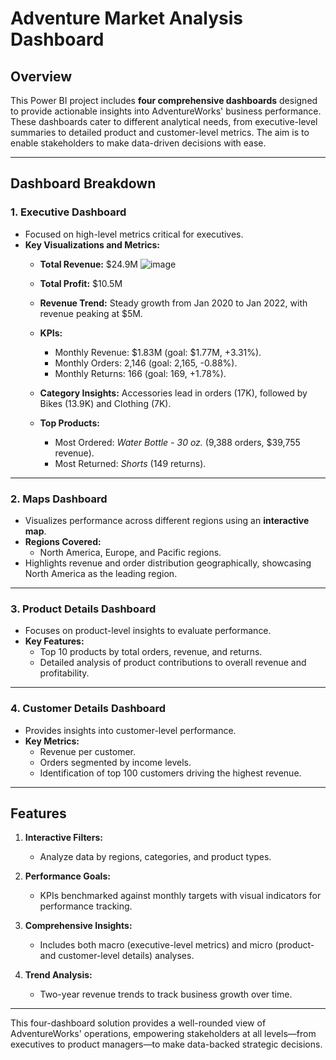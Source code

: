 # Adventure Market Analysis Dashboard

## Overview
This Power BI project includes **four comprehensive dashboards** designed to provide actionable insights into AdventureWorks' business performance. These dashboards cater to different analytical needs, from executive-level summaries to detailed product and customer-level metrics. The aim is to enable stakeholders to make data-driven decisions with ease.

--------------------------------------------------------------------------------------------

## Dashboard Breakdown

### **1. Executive Dashboard**
   - Focused on high-level metrics critical for executives.  
   - **Key Visualizations and Metrics:**
     - **Total Revenue:** $24.9M   ![image](https://github.com/user-attachments/assets/67847147-f9fe-416a-9427-59d88c825ef9)

     - **Total Profit:** $10.5M  
     - **Revenue Trend:** Steady growth from Jan 2020 to Jan 2022, with revenue peaking at $5M.  
     - **KPIs:**  
       - Monthly Revenue: $1.83M (goal: $1.77M, +3.31%).  
       - Monthly Orders: 2,146 (goal: 2,165, -0.88%).  
       - Monthly Returns: 166 (goal: 169, +1.78%).  
     - **Category Insights:** Accessories lead in orders (17K), followed by Bikes (13.9K) and Clothing (7K).  
     - **Top Products:**  
       - Most Ordered: *Water Bottle - 30 oz.* (9,388 orders, $39,755 revenue).  
       - Most Returned: *Shorts* (149 returns).  

---

### **2. Maps Dashboard**
   - Visualizes performance across different regions using an **interactive map**.
   - **Regions Covered:**  
     - North America, Europe, and Pacific regions.  
   - Highlights revenue and order distribution geographically, showcasing North America as the leading region.

---

### **3. Product Details Dashboard**
   - Focuses on product-level insights to evaluate performance.  
   - **Key Features:**
     - Top 10 products by total orders, revenue, and returns.  
     - Detailed analysis of product contributions to overall revenue and profitability.

---

### **4. Customer Details Dashboard**
   - Provides insights into customer-level performance.  
   - **Key Metrics:**
     - Revenue per customer.  
     - Orders segmented by income levels.  
     - Identification of top 100 customers driving the highest revenue.

---

## Features
1. **Interactive Filters:**  
   - Analyze data by regions, categories, and product types.  

2. **Performance Goals:**  
   - KPIs benchmarked against monthly targets with visual indicators for performance tracking.  

3. **Comprehensive Insights:**  
   - Includes both macro (executive-level metrics) and micro (product- and customer-level details) analyses.

4. **Trend Analysis:**  
   - Two-year revenue trends to track business growth over time.

---

This four-dashboard solution provides a well-rounded view of AdventureWorks' operations, empowering stakeholders at all levels—from executives to product managers—to make data-backed strategic decisions.
